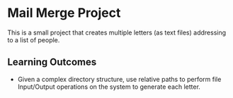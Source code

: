 # Mail Merge Project
This is a small project that creates multiple letters (as text files) addressing to a list of people.

## Learning Outcomes
- Given a complex directory structure, use relative paths to perform file Input/Output operations on the system to
generate each letter.